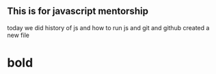 ## This is for javascript mentorship
today we did history of js and how to run js
and git and github
created a new file
# **bold**
